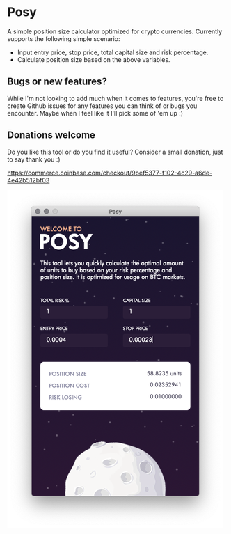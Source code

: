 # Posy
A simple position size calculator optimized for crypto currencies. Currently supports the following simple scenario:

- Input entry price, stop price, total capital size and risk percentage.
- Calculate position size based on the above variables.

## Bugs or new features?

While I'm not looking to add much when it comes to features, you're free to create Github issues for any features you can think of or bugs you encounter. Maybe when I feel like it I'll pick some of 'em up :)

## Donations welcome

Do you like this tool or do you find it useful? Consider a small donation, just to say thank you :)

https://commerce.coinbase.com/checkout/9bef5377-f102-4c29-a6de-4e42b512bf03

![](https://github.com/cryptoc00kie/Posy/blob/master/sample.png)
